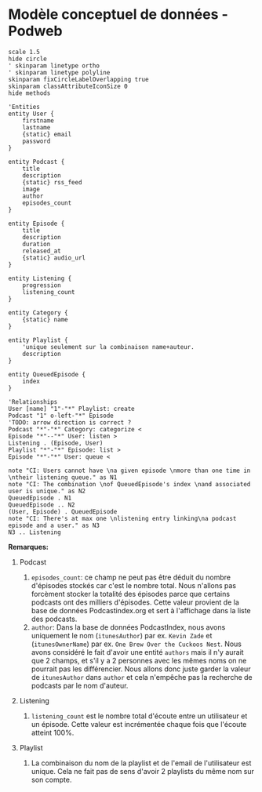 # Modèle conceptuel de données - Podweb

```plantuml
scale 1.5
hide circle
' skinparam linetype ortho
' skinparam linetype polyline
skinparam fixCircleLabelOverlapping true
skinparam classAttributeIconSize 0
hide methods

'Entities
entity User {
	firstname
	lastname
	{static} email
	password
}

entity Podcast {
	title
	description
	{static} rss_feed
	image
	author
	episodes_count 
}

entity Episode {
	title
	description
	duration
	released_at
	{static} audio_url
}

entity Listening {
	progression
	listening_count
}

entity Category {
	{static} name
}

entity Playlist {
	'unique seulement sur la combinaison name+auteur.
	description
}

entity QueuedEpisode {
	index
}

'Relationships
User [name] "1"-"*" Playlist: create
Podcast "1" o-left-"*" Episode
'TODO: arrow direction is correct ?
Podcast "*"-"*" Category: categorize <
Episode "*"--"*" User: listen >
Listening . (Episode, User)
Playlist "*"-"*" Episode: list >
Episode "*"-"*" User: queue <

note "CI: Users cannot have \na given episode \nmore than one time in \ntheir listening queue." as N1
note "CI: The combination \nof QueuedEpisode's index \nand associated user is unique." as N2
QueuedEpisode . N1
QueuedEpisode .. N2
(User, Episode) . QueuedEpisode
note "CI: There's at max one \nlistening entry linking\na podcast episode and a user." as N3
N3 .. Listening
```

**Remarques:**
1. Podcast
   1. `episodes_count`: ce champ ne peut pas être déduit du nombre d'épisodes stockés car c'est le nombre total. Nous n'allons pas forcèment stocker la totalité des épisodes parce que certains podcasts ont des milliers d'épisodes. Cette valeur provient de la base de données Podcastindex.org et sert à l'affichage dans la liste des podcasts.
   1. `author`: Dans la base de données PodcastIndex, nous avons uniquement le nom (`itunesAuthor`) par ex. `Kevin Zade` et (`itunesOwnerName`) par ex. `One Brew Over the Cuckoos Nest`. Nous avons considéré le fait d'avoir une entité `authors` mais il n'y aurait que 2 champs, et s'il y a 2 personnes avec les mêmes noms on ne pourrait pas les différencier. Nous allons donc juste garder la valeur de `itunesAuthor` dans `author` et cela n'empêche pas la recherche de podcasts par le nom d'auteur.

1. Listening
    1.  `listening_count` est le nombre total d'écoute entre un utilisateur et un épisode. Cette valeur est incrémentée chaque fois que l'écoute atteint 100%.
1. Playlist
   1. La combinaison du nom de la playlist et de l'email de l'utilisateur est unique. Cela ne fait pas de sens d'avoir 2 playlists du même nom sur son compte.
